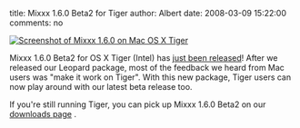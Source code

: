 title: Mixxx 1.6.0 Beta2 for Tiger
author: Albert
date: 2008-03-09 15:22:00
comments: no

[![Screenshot of Mixxx 1.6.0 on Mac OS X Tiger]({static}/images/news/Picture-3.png)]({static}/images/news/Picture-3.png)


Mixxx 1.6.0 Beta2 for OS X Tiger (Intel) has [just been released]({filename}/pages/download.md)!
After we released our Leopard package, most of the feedback we heard from Mac users was "make it work on Tiger". With this new package, Tiger users can now play around with our latest beta release too.

If you're still running Tiger, you can pick up Mixxx 1.6.0 Beta2 on our [downloads page]({filename}/pages/download.md) .

